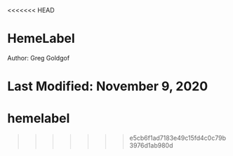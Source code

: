 <<<<<<< HEAD
# HemeLabel

Author: Greg Goldgof

Last Modified: November 9, 2020
=======
# hemelabel
>>>>>>> e5cb6f1ad7183e49c15fd4c0c79b3976d1ab980d

